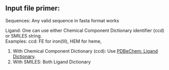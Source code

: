 ## Input file primer:

Sequences: Any valid sequence in fasta format works

Ligand: One can use either Chemical Component Dictionary identifier (ccd) or SMILES string.<br/>
Examples: ccd: FE for iron(III), HEM for heme, 
  1. With Chemical Component Dictionary (ccd): Use [PDBeChem: Ligand Dictionary](https://www.ebi.ac.uk/pdbe-srv/pdbechem/).
  2. With SMILES: Both Ligand Dictionary
